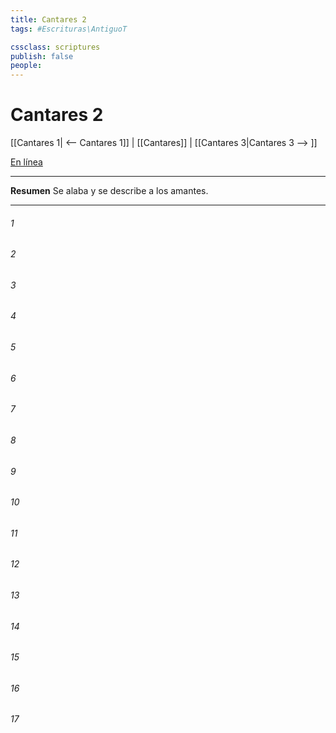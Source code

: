 ```yaml
---
title: Cantares 2
tags: #Escrituras\AntiguoT

cssclass: scriptures
publish: false
people:
---
```


# Cantares 2
[[Cantares 1| <-- Cantares 1]] | [[Cantares]] | [[Cantares 3|Cantares 3 --> ]]

[En línea](https://churchofjesuschrist.org/study/scriptures/ot/song/2?lang=spa)

---
__Resumen__
Se alaba y se describe a los amantes.

---
###### 1 


###### 2 


###### 3 


###### 4 


###### 5 


###### 6 


###### 7 


###### 8 


###### 9 


###### 10 


###### 11 


###### 12 


###### 13 


###### 14 


###### 15 


###### 16 


###### 17 


